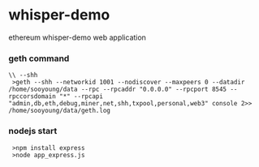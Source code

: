 # whisper-demo
ethereum whisper-demo web application

### geth command

```
\\ --shh 
 >geth --shh --networkid 1001 --nodiscover --maxpeers 0 --datadir /home/sooyoung/data --rpc --rpcaddr "0.0.0.0" --rpcport 8545 --rpccorsdomain "*" --rpcapi "admin,db,eth,debug,miner,net,shh,txpool,personal,web3" console 2>> /home/sooyoung/data/geth.log
```

### nodejs start

```
 >npm install express
 >node app_express.js
```
